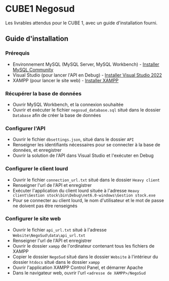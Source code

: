 # CUBE1 Negosud

Les livrables attendus pour le CUBE 1, avec un guide d'installation fourni.

## Guide d'installation

### Prérequis
- Environnement MySQL (MySQL Server, MySQL Workbench) - [Installer MySQL Community](https://dev.mysql.com/downloads/installer/)
- Visual Studio (pour lancer l'API en Debug) - [Installer Visual Studio 2022](https://visualstudio.microsoft.com/fr/downloads/)
- XAMPP (pour lancer le site web) - [Installer XAMPP](https://www.apachefriends.org/download.html)

### Récupérer la base de données

- Ouvrir MySQL Workbench, et la connexion souhaitée
- Ouvrir et exécuter le fichier `negosud_database.sql` situé dans le dossier `Database` afin de créer la base de données

### Configurer l'API

- Ouvrir le fichier `dbsettings.json`, situé dans le dossier `API`
- Renseigner les identifiants nécessaires pour se connecter à la base de données, et enregistrer 
- Ouvrir la solution de l'API dans Visual Studio et l'exécuter en Debug

### Configurer le client lourd

- Ouvrir le fichier `connection_url.txt` situé dans le dossier `Heavy client`
- Renseigner l'url de l'API et enregistrer
- Exécuter l'application du client lourd située à l'adresse `Heavy client\Gestion stock\bin\Debug\net6.0-windows\Gestion stock.exe`
- Pour se connecter au client lourd, le nom d'utilisateur et le mot de passe ne doivent pas être renseignés

### Configurer le site web

- Ouvrir le fichier `api_url.txt` situé à l'adresse `Website\NegoSud\data\api_url.txt`
- Renseigner l'url de l'API et enregistrer
- Ouvrir le dossier `xampp` de l'ordinateur contenant tous les fichiers de XAMPP
- Copier le dossier `NegoSud` situé dans le dossier `Website` à l'intérieur du dossier `htdocs` situé dans le dossier `xampp`
- Ouvrir l'application XAMPP Control Panel, et démarrer Apache
- Dans le navigateur web, ouvrir l'url `<adresse de XAMPP>/NegoSud`
